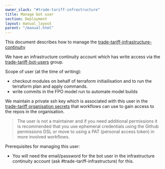 ```yaml
---
owner_slack: "#trade-tariff-infrastructure"
title: Manage bot user
section: Deployment
layout: manual_layout
parent: "/manual.html"
---
```


This document describes how to manage the [trade-tariff-infrastructure-continuity][trade-tariff-infrastructure-continuity]

We have an infrastructure continuity account which has write access via the [trade-tariff-bot-users][trade-tariff-bot-users] group.

Scope of user (at the time of writing):

- checkout modules on behalf of terraform initiailisation and to run the terraform plan and apply commands.
- write commits in the FPO model run to automate model builds

We maintain a private ssh key which is associated with this user in the [trade-tariff organisation secrets][trade-tariff-secrets] that workflows can
use to gain access to the repos in the organisation.

> The user is not a maintainer and if you need additional permissions it is recommended that you use ephemeral credentials using the Github permissions DSL or move to using a PAT (personal access token) in more involved workflows.

Prerequisites for managing this user:

- You will need the email/password for the bot user in the infrastructure continuity account (ask #trade-tariff-infrastructure) for this.

[trade-tariff-infrastructure-continuity]: https://github.com/orgs/trade-tariff/people/trade-tariff-infrastructure-continuity
[trade-tariff-bot-users]: https://github.com/orgs/trade-tariff/teams/trade-tariff-bot-users
[trade-tariff-secrets]: https://github.com/organizations/trade-tariff/settings/secrets/actions
